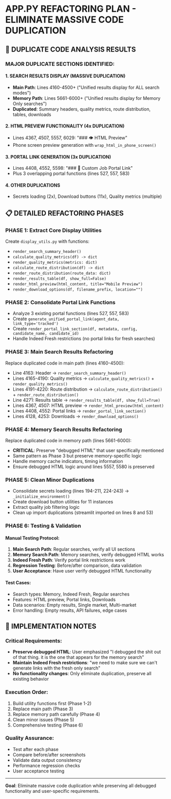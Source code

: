 # APP.PY REFACTORING PLAN - ELIMINATE MASSIVE CODE DUPLICATION

## 🚨 DUPLICATE CODE ANALYSIS RESULTS

### MAJOR DUPLICATE SECTIONS IDENTIFIED:

#### 1. **SEARCH RESULTS DISPLAY** (MASSIVE DUPLICATION)
- **Main Path**: Lines 4160-4500+ ("Unified results display for ALL search modes")
- **Memory Path**: Lines 5661-6000+ ("Unified results display for Memory Only searches")
- **Duplicated**: Summary headers, quality metrics, route distribution, tables, downloads

#### 2. **HTML PREVIEW FUNCTIONALITY** (4x DUPLICATION)
- Lines 4367, 4507, 5557, 6029: "### 👁️ HTML Preview"
- Phone screen preview generation with `wrap_html_in_phone_screen()`

#### 3. **PORTAL LINK GENERATION** (3x DUPLICATION)
- Lines 4408, 4552, 5598: "### 🔗 Custom Job Portal Link"
- Plus 3 overlapping portal functions (lines 527, 557, 583)

#### 4. **OTHER DUPLICATIONS**
- Secrets loading (2x), Download buttons (11x), Quality metrics (multiple)

## 📋 DETAILED REFACTORING PHASES

### **PHASE 1: Extract Core Display Utilities**
Create `display_utils.py` with functions:
- `render_search_summary_header()`
- `calculate_quality_metrics(df) -> dict`
- `render_quality_metrics(metrics: dict)`
- `calculate_route_distribution(df) -> dict`
- `render_route_distribution(route_data: dict)`
- `render_results_table(df, show_full=False)`
- `render_html_preview(html_content, title="Mobile Preview")`
- `render_download_options(df, filename_prefix, location="")`

### **PHASE 2: Consolidate Portal Link Functions**
- Analyze 3 existing portal functions (lines 527, 557, 583)
- Create `generate_unified_portal_link(agent_data, link_type='tracked')`
- Create `render_portal_link_section(df, metadata, config, candidate_name, candidate_id)`
- Handle Indeed Fresh restrictions (no portal links for fresh searches)

### **PHASE 3: Main Search Results Refactoring**
Replace duplicated code in main path (lines 4160-4500):
- Line 4163: Header → `render_search_summary_header()`
- Lines 4165-4190: Quality metrics → `calculate_quality_metrics()` + `render_quality_metrics()`
- Lines 4191-4220: Route distribution → `calculate_route_distribution()` + `render_route_distribution()`
- Line 4271: Results table → `render_results_table(df, show_full=True)`
- Lines 4367, 4507: HTML preview → `render_html_preview(html_content)`
- Lines 4408, 4552: Portal links → `render_portal_link_section()`
- Lines 4128, 4253: Downloads → `render_download_options()`

### **PHASE 4: Memory Search Results Refactoring**
Replace duplicated code in memory path (lines 5661-6000):
- **CRITICAL**: Preserve "debugged HTML" that user specifically mentioned
- Same pattern as Phase 3 but preserve memory-specific logic
- Handle memory cache indicators, timing information
- Ensure debugged HTML logic around lines 5557, 5580 is preserved

### **PHASE 5: Clean Minor Duplications**
- Consolidate secrets loading (lines 194-211, 224-243) → `_initialize_environment()`
- Create download button utilities for 11 instances
- Extract quality job filtering logic
- Clean up import duplications (streamlit imported on lines 8 and 53)

### **PHASE 6: Testing & Validation**
#### Manual Testing Protocol:
1. **Main Search Path**: Regular searches, verify all UI sections
2. **Memory Search Path**: Memory searches, verify debugged HTML works
3. **Indeed Fresh Path**: Verify portal link restrictions work
4. **Regression Testing**: Before/after comparison, data validation
5. **User Acceptance**: Have user verify debugged HTML functionality

#### Test Cases:
- Search types: Memory, Indeed Fresh, Regular searches
- Features: HTML preview, Portal links, Downloads
- Data scenarios: Empty results, Single market, Multi-market
- Error handling: Empty results, API failures, edge cases

## 🎯 IMPLEMENTATION NOTES

### Critical Requirements:
- **Preserve debugged HTML**: User emphasized "I debugged the shit out of that thing. it is the one that appears for the memory search"
- **Maintain Indeed Fresh restrictions**: "we need to make sure we can't generate links with the fresh only search"
- **No functionality changes**: Only eliminate duplication, preserve all existing behavior

### Execution Order:
1. Build utility functions first (Phase 1-2)
2. Replace main path (Phase 3)
3. Replace memory path carefully (Phase 4)
4. Clean minor issues (Phase 5)
5. Comprehensive testing (Phase 6)

### Quality Assurance:
- Test after each phase
- Compare before/after screenshots
- Validate data output consistency
- Performance regression checks
- User acceptance testing

---

**Goal**: Eliminate massive code duplication while preserving all debugged functionality and user-specific requirements.
